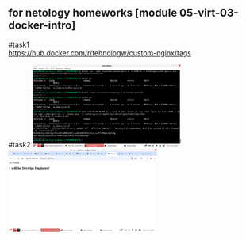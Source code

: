 ## for netology homeworks [module 05-virt-03-docker-intro]

#task1
<br>
https://hub.docker.com/r/tehnologw/custom-nginx/tags

#task2
<img
  src="/05-virt-03-docker-intro_files/task2_1.png"
  alt="bash history"
  style="display: inline-block; margin: 0 auto; max-width: 300px">
<img
  src="/05-virt-03-docker-intro_files/task2_2.png"
  alt="I will be DevOps Engineer!"
  style="display: inline-block; margin: 0 auto; max-width: 300px">


